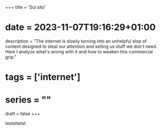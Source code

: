 +++
title = 'Sul sito'
# date = 2023-11-07T19:16:29+01:00
description = "The internet is slowly turning into an unhelpful slop of content designed to steal our attention and selling us stuff we don't need. Here I analyze what's wrong with it and how to weaken this commercial grip."
# tags = ['internet']
# series = ""
draft = false
+++

teststtetst